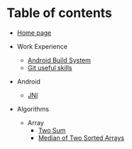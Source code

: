 # Table of contents

* [Home page](README.md)

* Work Experience
  * [Android Build System](Android/Build/android.build.system.md)
  * [Git useful skills](CodeManagement/git.useful.skills.md)

* Android
  * [JNI](Android/JNI/jni.md)

* Algorithms
  * Array
    * [Two Sum](Algorithms/Array/two.sum.md)
    * [Median of Two Sorted Arrays](Algorithms/Array/median.of.two.sorted.arrays.md)

